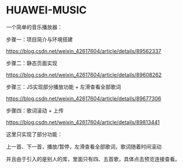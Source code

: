 # HUAWEI-MUSIC
一个简单的音乐播放器：


步骤一：项目简介与环境搭建

https://blog.csdn.net/weixin_42617604/article/details/89562337

步骤二：静态页面实现

https://blog.csdn.net/weixin_42617604/article/details/89608262

步骤三：JS实现部分播放功能 + 左滑查看全部歌词

https://blog.csdn.net/weixin_42617604/article/details/89677306

步骤四：歌词滚动 + 上传

https://blog.csdn.net/weixin_42617604/article/details/89813441

这里只实现了部分功能：

上一首、下一首，播放/暂停，左滑查看全部歌词，歌词随着时间滚动

并且由于引入的是别人的库，里面只有四、五首歌，具体点击预览连接查看。
